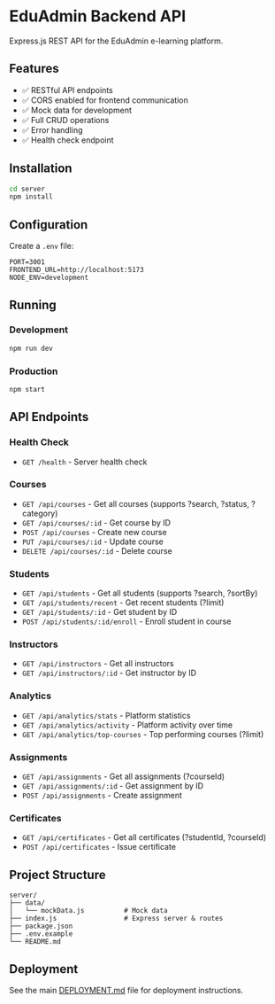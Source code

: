 # EduAdmin Backend API

Express.js REST API for the EduAdmin e-learning platform.

## Features

- ✅ RESTful API endpoints
- ✅ CORS enabled for frontend communication
- ✅ Mock data for development
- ✅ Full CRUD operations
- ✅ Error handling
- ✅ Health check endpoint

## Installation

```bash
cd server
npm install
```

## Configuration

Create a `.env` file:

```env
PORT=3001
FRONTEND_URL=http://localhost:5173
NODE_ENV=development
```

## Running

### Development
```bash
npm run dev
```

### Production
```bash
npm start
```

## API Endpoints

### Health Check
- `GET /health` - Server health check

### Courses
- `GET /api/courses` - Get all courses (supports ?search, ?status, ?category)
- `GET /api/courses/:id` - Get course by ID
- `POST /api/courses` - Create new course
- `PUT /api/courses/:id` - Update course
- `DELETE /api/courses/:id` - Delete course

### Students
- `GET /api/students` - Get all students (supports ?search, ?sortBy)
- `GET /api/students/recent` - Get recent students (?limit)
- `GET /api/students/:id` - Get student by ID
- `POST /api/students/:id/enroll` - Enroll student in course

### Instructors
- `GET /api/instructors` - Get all instructors
- `GET /api/instructors/:id` - Get instructor by ID

### Analytics
- `GET /api/analytics/stats` - Platform statistics
- `GET /api/analytics/activity` - Platform activity over time
- `GET /api/analytics/top-courses` - Top performing courses (?limit)

### Assignments
- `GET /api/assignments` - Get all assignments (?courseId)
- `GET /api/assignments/:id` - Get assignment by ID
- `POST /api/assignments` - Create assignment

### Certificates
- `GET /api/certificates` - Get all certificates (?studentId, ?courseId)
- `POST /api/certificates` - Issue certificate

## Project Structure

```
server/
├── data/
│   └── mockData.js          # Mock data
├── index.js                 # Express server & routes
├── package.json
├── .env.example
└── README.md
```

## Deployment

See the main [DEPLOYMENT.md](../DEPLOYMENT.md) file for deployment instructions.
